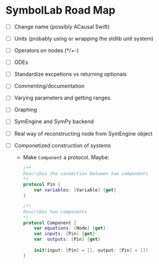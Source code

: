 # SymbolLab Road Map

- [ ] Change name (possibly ACausal Swift)

- [ ] Units (probably using or wrapping the stdlib unit system)

- [ ] Operators on nodes (*/+-)

- [ ] ODEs

- [ ] Standardize excpetions vs returning optionals

- [ ] Commenting/documentation

- [ ] Varying parameters and getting ranges.

- [ ] Graphing

- [ ] SymEngine and SymPy backend

- [ ] Real way of reconstructing node from SymEngine object

- [ ] Componetized construction of systems

  - Make `Component` a protocol. Maybe:

    ```swift
    /**
    Describes the connection between two components
    */
    protocol Pin {
        var variables: [Variable] {get}
    }
    
    /**
    Describes two components
    */
    protocol Component {
        var equations: [Node] {get}
        var inputs: [Pin] {get}
        var  outputs: [Pin] {get}
        
        init(input: [Pin] = [], output: [Pin] = [])
    }
    ```

    